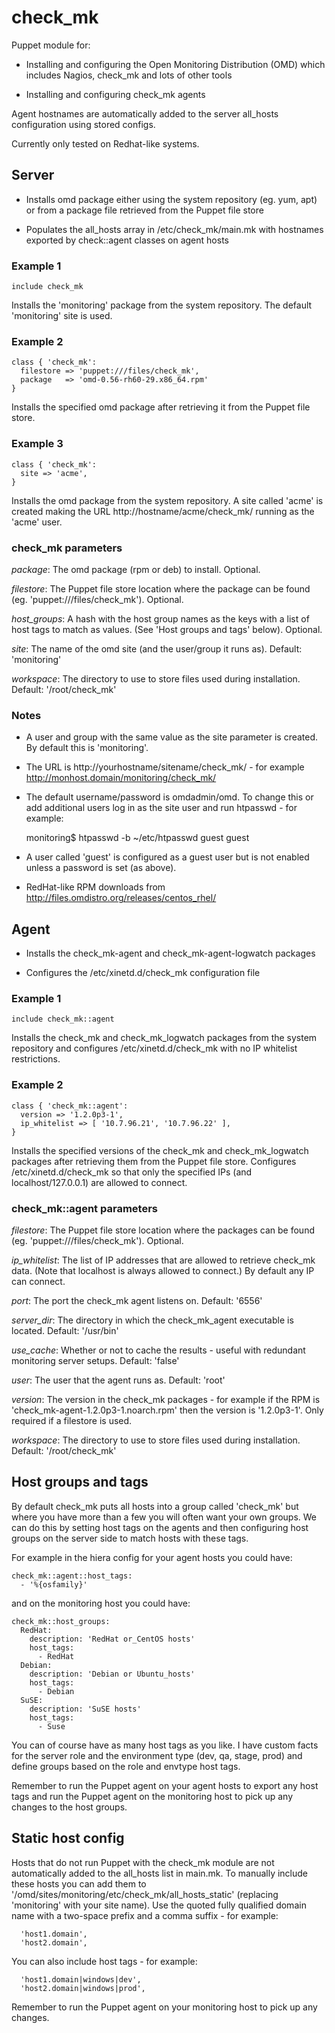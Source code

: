# check_mk

Puppet module for:

* Installing and configuring the Open Monitoring Distribution (OMD) which
  includes Nagios, check_mk and lots of other tools

* Installing and configuring check_mk agents

Agent hostnames are automatically added to the server all_hosts configuration
using stored configs.

Currently only tested on Redhat-like systems.

## Server

* Installs omd package either using the system repository (eg. yum, apt) or
  from a package file retrieved from the Puppet file store

* Populates the all_hosts array in /etc/check_mk/main.mk with hostnames
  exported by check::agent classes on agent hosts

### Example 1

    include check_mk

Installs the 'monitoring' package from the system repository. The default 'monitoring' site is used.

### Example 2

    class { 'check_mk':
      filestore => 'puppet:///files/check_mk',
      package   => 'omd-0.56-rh60-29.x86_64.rpm'
    }

Installs the specified omd package after retrieving it from the Puppet file store.

### Example 3

    class { 'check_mk':
      site => 'acme',
    }

Installs the omd package from the system repository.  A site called 'acme' is
created making the URL http://hostname/acme/check_mk/ running as the 'acme' user.

### check_mk parameters

*package*: The omd package (rpm or deb) to install. Optional.

*filestore*: The Puppet file store location where the package can be found (eg. 'puppet:///files/check_mk'). Optional.

*host_groups*: A hash with the host group names as the keys with a list of host tags to match as values. (See 'Host groups and tags' below). Optional.

*site*: The name of the omd site (and the user/group it runs as). Default: 'monitoring'

*workspace*: The directory to use to store files used during installation.  Default: '/root/check_mk'

### Notes

* A user and group with the same value as the site parameter is created.  By default this is 'monitoring'.

* The URL is http://yourhostname/sitename/check_mk/ - for example http://monhost.domain/monitoring/check_mk/

* The default username/password is omdadmin/omd. To change this or add additional users log in as the site user and run htpasswd - for example:

    monitoring$ htpasswd -b ~/etc/htpasswd guest guest

* A user called 'guest' is configured as a guest user but is not enabled unless a password is set (as above).

* RedHat-like RPM downloads from http://files.omdistro.org/releases/centos_rhel/

## Agent

* Installs the check_mk-agent and check_mk-agent-logwatch packages

* Configures the /etc/xinetd.d/check_mk configuration file

### Example 1

    include check_mk::agent

Installs the check_mk and check_mk_logwatch packages from the system repository
and configures /etc/xinetd.d/check_mk with no IP whitelist restrictions.

### Example 2

    class { 'check_mk::agent':
      version => '1.2.0p3-1',
      ip_whitelist => [ '10.7.96.21', '10.7.96.22' ],
    }

Installs the specified versions of the check_mk and check_mk_logwatch packages
after retrieving them from the Puppet file store.  Configures
/etc/xinetd.d/check_mk so that only the specified IPs (and localhost/127.0.0.1)
are allowed to connect.

### check_mk::agent parameters

*filestore*: The Puppet file store location where the packages can be found (eg. 'puppet:///files/check_mk'). Optional.

*ip_whitelist*: The list of IP addresses that are allowed to retrieve check_mk
data. (Note that localhost is always allowed to connect.) By default any IP can
connect.

*port*: The port the check_mk agent listens on. Default: '6556'

*server_dir*: The directory in which the check_mk_agent executable is located.
Default: '/usr/bin'

*use_cache*: Whether or not to cache the results - useful with redundant
monitoring server setups.  Default: 'false'

*user*: The user that the agent runs as. Default: 'root'

*version*: The version in the check_mk packages - for example if the RPM is
'check_mk-agent-1.2.0p3-1.noarch.rpm' then the version is '1.2.0p3-1'.
Only required if a filestore is used.

*workspace*: The directory to use to store files used during installation.
Default: '/root/check_mk'

## Host groups and tags

By default check_mk puts all hosts into a group called 'check_mk' but where you
have more than a few you will often want your own groups.  We can do this by
setting host tags on the agents and then configuring host groups on the server
side to match hosts with these tags.

For example in the hiera config for your agent hosts you could have:

    check_mk::agent::host_tags:
      - '%{osfamily}'

and on the monitoring host you could have:

    check_mk::host_groups:
      RedHat:
        description: 'RedHat or_CentOS hosts'
        host_tags:
          - RedHat
      Debian:
        description: 'Debian or Ubuntu_hosts'
        host_tags:
          - Debian
      SuSE:
        description: 'SuSE hosts'
        host_tags:
          - Suse

You can of course have as many host tags as you like. I have custom facts for
the server role and the environment type (dev, qa, stage, prod) and define
groups based on the role and envtype host tags.

Remember to run the Puppet agent on your agent hosts to export any host tags
and run the Puppet agent on the monitoring host to pick up any changes to the
host groups.

## Static host config

Hosts that do not run Puppet with the check_mk module are not automatically
added to the all_hosts list in main.mk. To manually include these hosts you can
add them to '/omd/sites/monitoring/etc/check_mk/all_hosts_static' (replacing
'monitoring' with your site name).  Use the quoted fully qualified domain name
with a two-space prefix and a comma suffix - for example:

      'host1.domain',
      'host2.domain',

You can also include host tags - for example:

      'host1.domain|windows|dev',
      'host2.domain|windows|prod',

Remember to run the Puppet agent on your monitoring host to pick up any changes.

